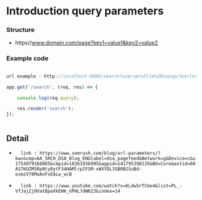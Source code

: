 # Introduction query parameters

### Structure 

-    https//www.domain.com/page?key1=value1&key2=value2 

### Example code

``` js

url example : http://localhost:8080/search?user=profile%20tuongclearlove7&ref=blog&author=clearlove7

app.get('/search', (req, res) => {

    console.log(req.query);

    res.render('search');
});



```

## Detail

-       link : https://www.semrush.com/blog/url-parameters/?kw=&cmp=AA_SRCH_DSA_Blog_EN&label=dsa_pagefeed&Network=g&Device=c&utm_content=622582344896&kwid=dsa-1754979168885&cmpid=18361936995&agpid=141795398135&BU=Core&extid=60114129470&adpos=&gclid=Cj0KCQiAi8KfBhCuARIsADp-A57KUZMSRpNty8ytF34HAMlrpIFSM-xWXYDL3SB0B2SuBd-ovmzV78MaAnFxEALw_wcB
-       link : https://www.youtube.com/watch?v=6LdwSrTCmo4&list=PL_-VfJajZj0VatBpaXkEHK_UPHL7dW6I3&index=14
























